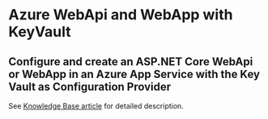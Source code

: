 # Azure WebApi and WebApp with KeyVault

## Configure and create an ASP.NET Core WebApi or WebApp in an Azure App Service with the Key Vault as Configuration Provider

See [Knowledge Base article](https://www.forestbrook.net/docs/azure/appservice.html) for detailed description.
